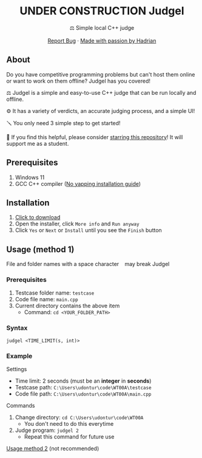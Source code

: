<br />
<div align="center">
  <h1 align="center">UNDER CONSTRUCTION Judgel</h3>
  <p align="center">
    ⚖️ Simple local C++ judge
    <br />
    <br />
    <a href="https://github.com/udontur/judgel/issues/new">Report Bug</a>
    ·
    <a href="https://github.com/udontur">Made with passion by Hadrian</a>
  </p>
</div>

## About

Do you have competitive programming problems but can't host them online or want to work on them offline? Judgel has you covered!

⚖️ Judgel is a simple and easy-to-use C++ judge that can be run locally and offline. 

⚙️ It has a variety of verdicts, an accurate judging process, and a simple UI!

🪛 You only need 3 simple step to get started!

🌟 If you find this helpful, please consider [starring this repository](https://docs.github.com/en/get-started/exploring-projects-on-github/saving-repositories-with-stars)! It will support me as a student.

## Prerequisites
1. Windows 11
2. GCC C++ compiler ([No yapping installation guide](https://hadrianlau.com/blog/no-yap-cpp-compiler-guide))
## Installation 
1. [Click to download](https://raw.githubusercontent.com/udontur/judgel/main/app/installer/judgel.msi)
2. Open the installer, click ```More info``` and ```Run anyway```
3. Click ```Yes``` or ```Next``` or ```Install``` until you see the ```Finish``` button

## Usage (method 1)
File and folder names with a space character ``` ``` may break Judgel
### Prerequisites 
1. Testcase folder name: ```testcase```
2. Code file name: ```main.cpp```
3. Current directory contains the above item
    -  Command: ```cd <YOUR_FOLDER_PATH>```

### Syntax
```judgel <TIME_LIMIT(s, int)>```

### Example
Settings
- Time limit: 2 seconds (must be an **integer** in **seconds**)
- Testcase path: ```C:\Users\udontur\code\WT00A\testcase```
- Code file path: ```C:\Users\udontur\code\WT00A\main.cpp```

Commands
1. Change directory: ```cd C:\Users\udontur\code\WT00A```
    - You don't need to do this everytime
2. Judge program:  ```judgel 2```
    - Repeat this command for future use

[Usage method 2](https://github.com/udontur/judgel/blob/main/asset/usage-method-2.md) (not recommended)
